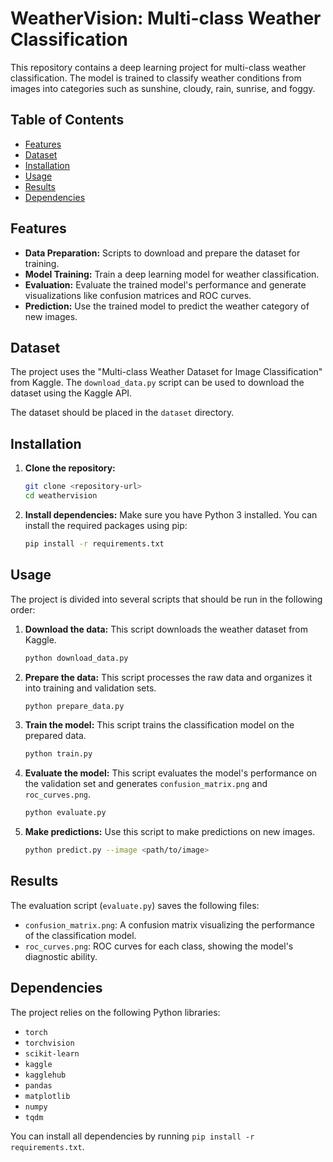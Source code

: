 # WeatherVision: Multi-class Weather Classification

This repository contains a deep learning project for multi-class weather classification. The model is trained to classify weather conditions from images into categories such as sunshine, cloudy, rain, sunrise, and foggy.

## Table of Contents

- [Features](#features)
- [Dataset](#dataset)
- [Installation](#installation)
- [Usage](#usage)
- [Results](#results)
- [Dependencies](#dependencies)

## Features

-   **Data Preparation:** Scripts to download and prepare the dataset for training.
-   **Model Training:** Train a deep learning model for weather classification.
-   **Evaluation:** Evaluate the trained model's performance and generate visualizations like confusion matrices and ROC curves.
-   **Prediction:** Use the trained model to predict the weather category of new images.

## Dataset

The project uses the "Multi-class Weather Dataset for Image Classification" from Kaggle. The `download_data.py` script can be used to download the dataset using the Kaggle API.

The dataset should be placed in the `dataset` directory.

## Installation

1.  **Clone the repository:**
    ```bash
    git clone <repository-url>
    cd weathervision
    ```

2.  **Install dependencies:**
    Make sure you have Python 3 installed. You can install the required packages using pip:
    ```bash
    pip install -r requirements.txt
    ```

## Usage

The project is divided into several scripts that should be run in the following order:

1.  **Download the data:**
    This script downloads the weather dataset from Kaggle.
    ```bash
    python download_data.py
    ```

2.  **Prepare the data:**
    This script processes the raw data and organizes it into training and validation sets.
    ```bash
    python prepare_data.py
    ```

3.  **Train the model:**
    This script trains the classification model on the prepared data.
    ```bash
    python train.py
    ```

4.  **Evaluate the model:**
    This script evaluates the model's performance on the validation set and generates `confusion_matrix.png` and `roc_curves.png`.
    ```bash
    python evaluate.py
    ```

5.  **Make predictions:**
    Use this script to make predictions on new images.
    ```bash
    python predict.py --image <path/to/image>
    ```

## Results

The evaluation script (`evaluate.py`) saves the following files:

-   `confusion_matrix.png`: A confusion matrix visualizing the performance of the classification model.
-   `roc_curves.png`: ROC curves for each class, showing the model's diagnostic ability.

## Dependencies

The project relies on the following Python libraries:

-   `torch`
-   `torchvision`
-   `scikit-learn`
-   `kaggle`
-   `kagglehub`
-   `pandas`
-   `matplotlib`
-   `numpy`
-   `tqdm`

You can install all dependencies by running `pip install -r requirements.txt`.
